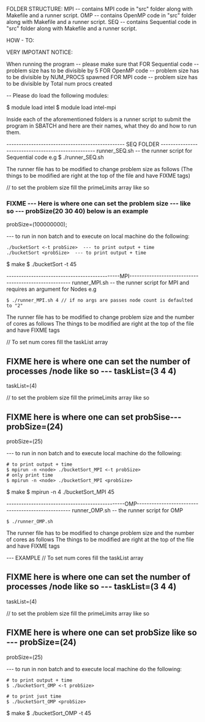 FOLDER STRUCTURE:
MPI 	-- contains MPI code in "src" folder along with Makefile and a runner script.
OMP 	-- contains OpenMP code in "src" folder along with Makefile and a runner script.
SEQ 	-- contains Sequential code in "src" folder along with Makefile and a runner script.


HOW - TO:

VERY IMPOTANT NOTICE:

When running the program -- please make sure that 
	FOR Sequential code -- problem size has to be divisible by 5
	FOR OpenMP code	    -- problem size has to be divisible by NUM_PROCS spawned
	FOR MPI code	    -- problem size has to be divisible by Total num procs created

-- Please do load the following modules:

$ module load intel
$ module load intel-mpi

Inside each of the aforementioned folders is a runner script to submit the program 
in SBATCH and here are their names, what they do and how to run them.

------------------------------------------------ SEQ FOLDER ---------------------------------------------------
runner_SEQ.sh -- the runner script for Sequential code
e.g
	$ ./runner_SEQ.sh


The runner file has to be modified to change problem size as follows
(The things to be modified are right at the top of the file and have FIXME tags)

// to set the problem size fill the primeLimits array like so 
### FIXME --- Here is where one can set the problem size --- like so --- probSize(20 30 40) below is an example
probSize=(100000000);

--- to run in non batch and to execute on local machine do the following:

	./bucketSort <-t probSize>  --- to print output + time
	./bucketSort <probSize>  --- to print output + time

 $ make
 $ ./bucketSort -t 45


----------------------------------------------MPI------------------------------------------------------
runner_MPI.sh -- the runner script for MPI and requires an argument for Nodes
e.g

	$ ./runner_MPI.sh 4 // if no args are passes node count is defaulted to "2"

The runner file has to be modified to change problem size and the number of cores as follows
The things to be modified are right at the top of the file and have FIXME tags

// To set num cores fill the taskList array
## FIXME here is where one can set the number of processes /node like so --- taskList=(3 4 4)
taskList=(4)

// to set the problem size fill the primeLimits array like so 
## FIXME here is where one can set probSise--- probSize=(24)
probSize=(25)


--- to run in non batch and to execute local machine do the following:

	# to print output + time
	$ mpirun -n <node> ./bucketSort_MPI <-t probSize> 
	# only print time
	$ mpirun -n <node> ./bucketSort_MPI <probSize> 
 
 $ make
 $ mpirun -n 4 ./bucketSort_MPI 45


------------------------------------------------OMP---------------------------------------------------
runner_OMP.sh -- the runner script for OMP

	$ ./runner_OMP.sh

The runner file has to be modified to change problem size and the number of cores as follows
The things to be modified are right at the top of the file and have FIXME tags

--- EXAMPLE
// To set num cores fill the taskList array
## FIXME here is where one can set the number of processes /node like so --- taskList=(3 4 4)
taskList=(4)

// to set the problem size fill the primeLimits array like so 
## FIXME here is where one can set probSize like so --- probSize=(24)
probSize=(25)



--- to run in non batch and to execute local machine do the following:

	# to print output + time
	$ ./bucketSort_OMP <-t probSize> 

	# to print just time
	$ ./bucketSort_OMP <probSize> 


 $ make
 $ ./bucketSort_OMP -t 45

